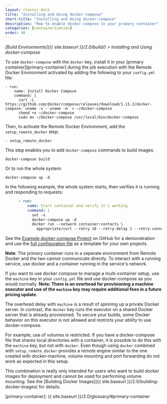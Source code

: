 ```yaml
---
layout: classic-docs
title: "Installing and Using docker-compose"
short-title: "Installing and Using docker-compose"
description: "How to enable docker-compose in your primary container"
categories: [containerization]
order: 40
---
```


*[Build Environments]({{ site.baseurl }}/2.0/build/) > Installing and Using docker-compose*

To use `docker-compose` with the `docker` key, install it in your [primary container][primary-container] during the job execution with the Remote Docker Environment activated by adding the following to your `config.yml` file:

``` 
- run:
    name: Install Docker Compose
    command: |
      curl -L https://github.com/docker/compose/releases/download/1.11.2/docker-compose-`uname -s`-`uname -m` > ~/docker-compose
      chmod +x ~/docker-compose
      sudo mv ~/docker-compose /usr/local/bin/docker-compose
```

Then, to activate the Remote Docker Environment, add the `setup_remote_docker` step:

```
- setup_remote_docker
```

This step enables you to add `docker-compose` commands to build images:

``` 
docker-compose build
```

Or to run the whole system:

``` 
docker-compose up -d
```

In the following example, the whole system starts, then verifies it is running and responding to requests:

``` YAML
      - run:
          name: Start container and verify it's working
          command: |
            set -x
            docker-compose up -d
            docker run --network container:contacts \
              appropriate/curl --retry 10 --retry-delay 1 --retry-connrefused http://localhost:8080/contacts/test
```
See the [Example docker-compose Project](https://github.com/circleci/cci-demo-docker/tree/docker-compose) on GitHub for a demonstration and use the [full configuration file](https://github.com/circleci/cci-demo-docker/blob/docker-compose/.circleci/config.yml) as a template for your own projects. 

**Note**: The primary container runs in a seperate environment from Remote Docker and the two cannot communicate directly. To interact with a running service, use docker and a container running in the service's network. 

If you want to use docker compose to manage a multi-container setup, use the `machine` key in your `config.yml` file and use docker-compose as you would normally. **Note: There is an overhead for provisioning a machine executor and use of the `machine` key may require additional fees in a future pricing update.**

The overhead delay with `machine` is a result of spinning up a private Docker server. In contrast, the `docker` key runs the executor on a shared Docker server that is already provisioned. To secure your builds, some Docker behavior on this executor is not allowed and restricts your ability to use docker-compose.

For example, use of volumes is restricted. If you have a docker-compose file that shares local directories with a container, it is possible to do this with the `machine` key, but not with `docker`.  Even though using `docker` combined with `setup_remote_docker` provides a remote engine similar to the one created with docker-machine, volume mounting and port forwarding do not work as expected in this setup. 

This combination is really only intended for users who want to build docker images for deployment and cannot be used for performing volume mounting. See the [Building Docker Images]({{ site.baseurl }}/2.0/building-docker-images) for details.


[primary-container]: {{ site.baseurl }}/2.0/glossary/#primary-container
